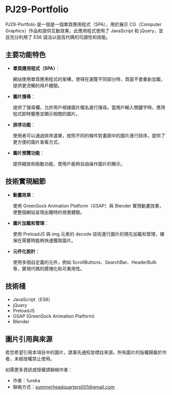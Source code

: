 # PJ29-Portfolio

PJ29-Portfolio 是一個是一個單頁應用程式（SPA），用於展示 CG（Computer Graphics）作品和提供互動效果。此應用程式使用了 JavaScript 和 jQuery，並且充分利用了 ES6 語法以提高代碼的可讀性和效能。

## 主要功能特色

- **單頁應用程式（SPA）**：

   網站使用單頁應用程式的架構，使得在瀏覽不同部分時，頁面不會重新加載，提供更流暢的用戶體驗。

- **圖片搜尋**：

   提供了搜尋欄，允許用戶根據圖片檔名進行搜尋。當用戶輸入關鍵字時，應用程式即時響應並顯示相關的圖片。

- **排序功能**：

   使用者可以通過排序選單，按照不同的條件對畫廊中的圖片進行排序。提供了更方便的圖片查看方式。

- **圖片預覽功能**：

   提供縮放和拖動功能，使用戶能夠自由操作圖片的顯示。

## 技術實現細節

- **動畫效果**：

   使用 GreenSock Animation Platform（GSAP）與 Blender 實現動畫效果，使整個網站呈現出獨特的視覺體驗。

- **圖片加載和管理**：

   使用 PreloadJS 與 img 元素的 decode 技術進行圖片的預先加載和管理，確保在需要時能夠快速獲取圖片。

- **元件化設計**：

   使用多個自定義的元件，例如 ScrollButtons、SearchBar、HeaderBulb 等，實現代碼的模塊化和可重用性。

## 技術棧

- JavaScript（ES6）
- jQuery
- PreloadJS
- GSAP (GreenSock Animation Platform)
- Blender

## 圖片引用與來源

若您希望引用本項目中的圖片，請事先通知並標註來源。所有圖片的版權歸屬於作者，未經授權禁止使用。

如需更多資訊或授權請聯絡作者：

- 作者：1ureka
- 聯絡方式：summerheadquarters001@gmail.com
